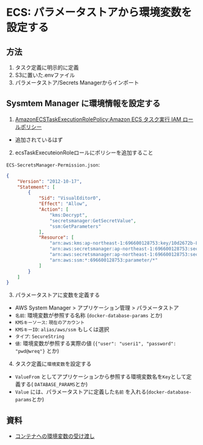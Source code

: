 # ECS: パラメータストアから環境変数を設定する

## 方法

1. タスク定義に明示的に定義
2. S3に置いた.envファイル
3. パラメータストア/Secrets Managerからインポート

## Sysmtem Manager に環境情報を設定する

1. [AmazonECSTaskExecutionRolePolicy:Amazon ECS タスク実行 IAM ロールポリシー](https://docs.aws.amazon.com/ja_jp/AmazonECS/latest/developerguide/task_execution_IAM_role.html)  

- 追加されているはず
  
2. ecsTaskExecuteionRoleロールにポリシーを追加すること

`ECS-SecretsManager-Permission.json`:

~~~json
{
    "Version": "2012-10-17",
    "Statement": [
        {
            "Sid": "VisualEditor0",
            "Effect": "Allow",
            "Action": [
                "kms:Decrypt",
                "secretsmanager:GetSecretValue",
                "ssm:GetParameters"
            ],
            "Resource": [
                "arn:aws:kms:ap-northeast-1:696600128753:key/10d2672b-8fdf-46f5-a561-7614433ab6d9",
                "arn:aws:secretsmanager:ap-northeast-1:696600128753:secret:dev/DockerHubSecret-5Z0abn",
                "arn:aws:secretsmanager:ap-northeast-1:696600128753:secret:djdocker-database-params",
                "arn:aws:ssm:*:696600128753:parameter/*"
            ]
        }
    ]
}
~~~

3. パラメータストアに変数を定義する

-  AWS System Manager > アプリケーション管理 > パラメータストア
-  `名前`: 環境変数が参照する名称 (`docker-database-params` とか)
-  `KMSキーソース`:  `現在のアカウント`
-  `KMSキーID`: `alias/aws/ssm` もしくは選択
-  `タイプ`: `SecureString`
-  `値`: 環境変数が参照する実際の値 (`{"user": "useri1", "password": "pwd@wreq"}` とか)

4. タスク定義に`環境変数`を設定する

- `ValueFrom` としてアプリケーションから参照する環境変数名を`Key`として定義する( `DATABASE_PARAMS`とか)
- `Value` には、パラメータストアに定義した`名前` を入れる(`docker-database-params`とか)


## 資料

- [コンテナへの環境変数の受け渡し](https://docs.aws.amazon.com/ja_jp/AmazonECS/latest/developerguide/taskdef-envfiles.html)
